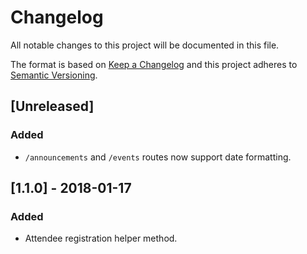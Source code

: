 # Changelog
All notable changes to this project will be documented in this file.

The format is based on [Keep a Changelog](http://keepachangelog.com/en/1.0.0/)
and this project adheres to [Semantic Versioning](http://semver.org/spec/v2.0.0.html).

## [Unreleased]
### Added
- `/announcements` and `/events` routes now support date formatting.

## [1.1.0] - 2018-01-17
### Added
- Attendee registration helper method.
